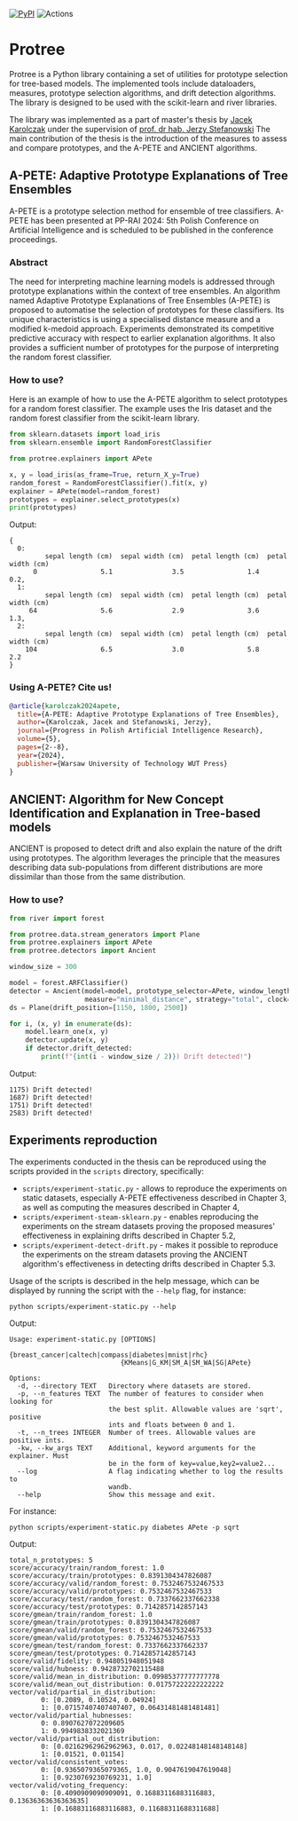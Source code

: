[![PyPI ](https://img.shields.io/pypi/v/Protree)](https://pypi.org/project/protree/)
![Actions](https://github.com/jkarolczak/protree/actions/workflows/build_wheel.yml/badge.svg)

# Protree

Protree is a Python library containing a set of utilities for prototype selection for tree-based models. The implemented
tools include dataloaders, measures, prototype selection algorithms, and drift detection algorithms. The library is
designed to be used with the scikit-learn and river libraries.

The library was implemented as a part of master's thesis by [Jacek Karolczak](https://github.com/jkarolczak) under the
supervision of [prof. dr hab. Jerzy Stefanowski](https://scholar.google.pl/citations?user=id96GvIAAAAJ)
The main contribution of the thesis is the introduction of the measures to assess and compare prototypes, and the A-PETE
and ANCIENT algorithms.

## A-PETE: Adaptive Prototype Explanations of Tree Ensembles

A-PETE is a prototype selection method for ensemble of tree classifiers. A-PETE has been presented
at PP-RAI 2024: 5th Polish Conference on Artificial Intelligence and is scheduled to be published
in the conference proceedings.

### Abstract

The need for interpreting machine learning models is addressed through prototype explanations within the context of tree
ensembles. An algorithm named Adaptive Prototype Explanations of Tree Ensembles (A-PETE) is proposed to automatise the
selection of prototypes for these classifiers. Its unique characteristics is using a specialised distance measure and a
modified k-medoid approach. Experiments demonstrated its competitive predictive accuracy with respect to earlier
explanation algorithms. It also provides a sufficient number of prototypes for the purpose of interpreting the random
forest classifier.

### How to use?

Here is an example of how to use the A-PETE algorithm to select prototypes for a random forest classifier. The example
uses the Iris dataset and the random forest classifier from the scikit-learn library.

```py
from sklearn.datasets import load_iris
from sklearn.ensemble import RandomForestClassifier

from protree.explainers import APete

x, y = load_iris(as_frame=True, return_X_y=True)
random_forest = RandomForestClassifier().fit(x, y)
explainer = APete(model=random_forest)
prototypes = explainer.select_prototypes(x)
print(prototypes)
```

Output:

```
{
  0:   
         sepal length (cm)  sepal width (cm)  petal length (cm)  petal width (cm)
      0                5.1               3.5                1.4               0.2, 
  1:     
         sepal length (cm)  sepal width (cm)  petal length (cm)  petal width (cm)
     64                5.6               2.9                3.6               1.3, 
  2:
         sepal length (cm)  sepal width (cm)  petal length (cm)  petal width (cm)
    104                6.5               3.0                5.8               2.2
}
```

### Using A-PETE? Cite us!

```bibtex
@article{karolczak2024apete,
  title={A-PETE: Adaptive Prototype Explanations of Tree Ensembles},
  author={Karolczak, Jacek and Stefanowski, Jerzy},
  journal={Progress in Polish Artificial Intelligence Research},
  volume={5},
  pages={2--8},
  year={2024},
  publisher={Warsaw University of Technology WUT Press}
}
```

## ANCIENT: Algorithm for New Concept Identification and Explanation in Tree-based models

ANCIENT is proposed to detect drift and also explain the nature of the drift using prototypes. The algorithm leverages
the principle that the measures describing data sub-populations from different distributions are more dissimilar than
those from the same distribution.

### How to use?

```py
from river import forest

from protree.data.stream_generators import Plane
from protree.explainers import APete
from protree.detectors import Ancient

window_size = 300

model = forest.ARFClassifier()
detector = Ancient(model=model, prototype_selector=APete, window_length=window_size, alpha=0.55,
                   measure="minimal_distance", strategy="total", clock=16)
ds = Plane(drift_position=[1150, 1800, 2500])

for i, (x, y) in enumerate(ds):
    model.learn_one(x, y)
    detector.update(x, y)
    if detector.drift_detected:
        print(f"{int(i - window_size / 2)}) Drift detected!")
```

Output:

```
1175) Drift detected!
1687) Drift detected!
1751) Drift detected!
2583) Drift detected!
```

## Experiments reproduction

The experiments conducted in the thesis can be reproduced using the scripts provided in the `scripts` directory,
specifically:

- `scripts/experiment-static.py` - allows to reproduce the experiments on static datasets, especially A-PETE
  effectiveness described in Chapter 3, as well as computing the measures described in Chapter 4,
- `scripts/experiment-steam-sklearn.py` - enables reproducing the experiments on the stream datasets proving the
  proposed measures' effectiveness in explaining drifts described in Chapter 5.2,
- `scripts/experiment-detect-drift.py` - makes it possible to reproduce the experiments on the stream datasets proving
  the ANCIENT algorithm's effectiveness in detecting drifts described in Chapter 5.3.

Usage of the scripts is described in the help message, which can be displayed by running the script with the `--help`
flag, for instance:

```shell
python scripts/experiment-static.py --help
```

Output:

```
Usage: experiment-static.py [OPTIONS]
                            {breast_cancer|caltech|compass|diabetes|mnist|rhc}
                            {KMeans|G_KM|SM_A|SM_WA|SG|APete}

Options:
  -d, --directory TEXT   Directory where datasets are stored.
  -p, --n_features TEXT  The number of features to consider when looking for
                         the best split. Allowable values are 'sqrt', positive
                         ints and floats between 0 and 1.
  -t, --n_trees INTEGER  Number of trees. Allowable values are positive ints.
  -kw, --kw_args TEXT    Additional, keyword arguments for the explainer. Must
                         be in the form of key=value,key2=value2...
  --log                  A flag indicating whether to log the results to
                         wandb.
  --help                 Show this message and exit.
```

For instance:

```shell
python scripts/experiment-static.py diabetes APete -p sqrt
```

Output:

```
total_n_prototypes: 5
score/accuracy/train/random_forest: 1.0
score/accuracy/train/prototypes: 0.8391304347826087
score/accuracy/valid/random_forest: 0.7532467532467533
score/accuracy/valid/prototypes: 0.7532467532467533
score/accuracy/test/random_forest: 0.7337662337662338
score/accuracy/test/prototypes: 0.7142857142857143
score/gmean/train/random_forest: 1.0
score/gmean/train/prototypes: 0.8391304347826087
score/gmean/valid/random_forest: 0.7532467532467533
score/gmean/valid/prototypes: 0.7532467532467533
score/gmean/test/random_forest: 0.7337662337662337
score/gmean/test/prototypes: 0.7142857142857143
score/valid/fidelity: 0.948051948051948
score/valid/hubness: 0.9428732702115488
score/valid/mean_in_distribution: 0.09985377777777778
score/valid/mean_out_distribution: 0.01757222222222222
vector/valid/partial_in_distribution:
        0: [0.2089, 0.10524, 0.04924]
        1: [0.07157407407407407, 0.06431481481481481]
vector/valid/partial_hubnesses:
        0: 0.8907627072209605
        1: 0.9949838332021369
vector/valid/partial_out_distribution:
        0: [0.02162962962962963, 0.017, 0.02248148148148148]
        1: [0.01521, 0.01154]
vector/valid/consistent_votes:
        0: [0.9365079365079365, 1.0, 0.9047619047619048]
        1: [0.9230769230769231, 1.0]
vector/valid/voting_frequency:
        0: [0.4090909090909091, 0.16883116883116883, 0.13636363636363635]
        1: [0.16883116883116883, 0.11688311688311688]
```